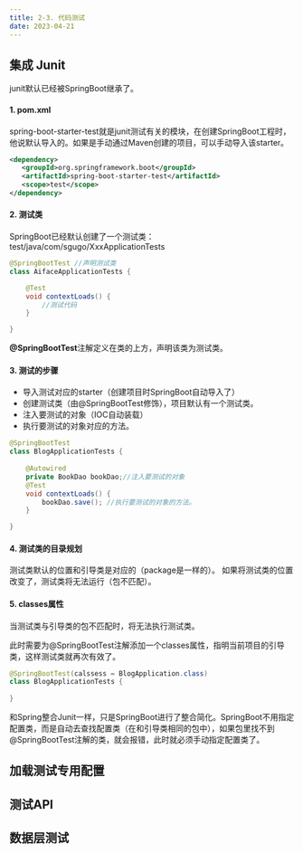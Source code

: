 ```yaml
---
title: 2-3. 代码测试
date: 2023-04-21
---
```


## 集成 Junit
junit默认已经被SpringBoot继承了。

#### 1. pom.xml
spring-boot-starter-test就是junit测试有关的模块，在创建SpringBoot工程时，他说默认导入的。如果是手动通过Maven创建的项目，可以手动导入该starter。
```xml
<dependency>
   <groupId>org.springframework.boot</groupId>
   <artifactId>spring-boot-starter-test</artifactId>
   <scope>test</scope>
</dependency>
```

#### 2. 测试类
SpringBoot已经默认创建了一个测试类：test/java/com/sgugo/XxxApplicationTests
```java
@SpringBootTest //声明测试类
class AifaceApplicationTests {

    @Test
    void contextLoads() {
        //测试代码
    }

}
```
**@SpringBootTest**注解定义在类的上方，声明该类为测试类。

#### 3. 测试的步骤
- 导入测试对应的starter（创建项目时SpringBoot自动导入了）
- 创建测试类（由@SpringBootTest修饰），项目默认有一个测试类。
- 注入要测试的对象（IOC自动装载）
- 执行要测试的对象对应的方法。

```java
@SpringBootTest
class BlogApplicationTests {
    
    @Autowired
    private BookDao bookDao;//注入要测试的对象
    @Test
    void contextLoads() {
        bookDao.save(); //执行要测试的对象的方法。
    }

}
```

#### 4. 测试类的目录规划
测试类默认的位置和引导类是对应的（package是一样的）。
如果将测试类的位置改变了，测试类将无法运行（包不匹配）。

#### 5. classes属性
当测试类与引导类的包不匹配时，将无法执行测试类。

此时需要为@SpringBootTest注解添加一个classes属性，指明当前项目的引导类，这样测试类就再次有效了。
```java
@SpringBootTest(calssess = BlogApplication.class)
class BlogApplicationTests {
    
}
```
和Spring整合Junit一样，只是SpringBoot进行了整合简化。SpringBoot不用指定配置类，而是自动去查找配置类（在和引导类相同的包中），如果包里找不到@SpringBootTest注解的类，就会报错，此时就必须手动指定配置类了。

## 加载测试专用配置

## 测试API

## 数据层测试

